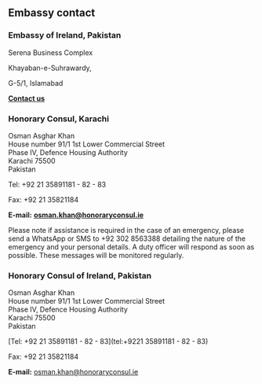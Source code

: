 ## Embassy contact

### **Embassy of Ireland, Pakistan**

Serena Business Complex

Khayaban-e-Suhrawardy,

G-5/1, Islamabad

[**Contact us**](https://www.ireland.ie/en/islamabad/contact/)

### **Honorary Consul, Karachi**

Osman Asghar Khan  
 House number 91/1 1st Lower Commercial Street  
 Phase IV, Defence Housing Authority  
 Karachi 75500  
 Pakistan

Tel: +92 21 35891181 - 82 - 83

Fax: +92 21 35821184

**E-mail:** **osman.khan@honoraryconsul.ie**

Please note if assistance is required in the case of an emergency, please send a WhatsApp or SMS to +92 302 8563388 detailing the nature of the emergency and your personal details. A duty officer will respond as soon as possible. These messages will be monitored regularly.

### Honorary Consul of Ireland, Pakistan

Osman Asghar Khan   
House number 91/1 1st Lower Commercial Street   
Phase IV, Defence Housing Authority   
Karachi 75500   
Pakistan

[Tel: +92 21 35891181 - 82 - 83](tel:+9221 35891181 - 82 - 83)

Fax: +92 21 35821184

**E-mail:** [osman.khan@honoraryconsul.ie](mailto:osman.khan@honoraryconsul.ie)